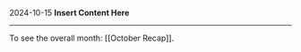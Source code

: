 2024-10-15
__Insert Content Here__
_______________________
To see the overall month: [[October Recap]].